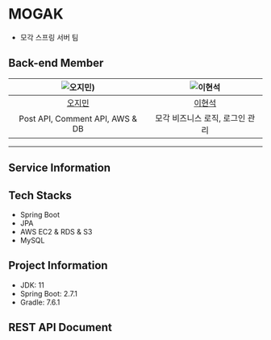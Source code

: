 # MOGAK
- 모각 스프링 서버 팀

## Back-end Member
|![오지민](https://avatars.githubusercontent.com/u/27052233?v=4))|![이현석](https://avatars.githubusercontent.com/u/110045522?v=4)|
|:---:|:---:|
| [오지민](https://github.com/Ojimin) | [이현석](https://github.com/Hyunstone) |
| Post API, Comment API, AWS & DB | 모각 비즈니스 로직, 로그인 관리 |

---

## Service Information



## Tech Stacks
- Spring Boot
- JPA
- AWS EC2 & RDS & S3
- MySQL


## Project Information
- JDK: 11
- Spring Boot: 2.7.1
- Gradle: 7.6.1

## REST API Document

